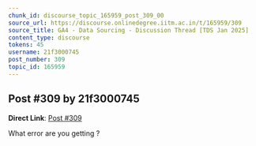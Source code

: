 ```yaml
---
chunk_id: discourse_topic_165959_post_309_00
source_url: https://discourse.onlinedegree.iitm.ac.in/t/165959/309
source_title: GA4 - Data Sourcing - Discussion Thread [TDS Jan 2025]
content_type: discourse
tokens: 45
username: 21f3000745
post_number: 309
topic_id: 165959
---
```


## Post #309 by 21f3000745

**Direct Link**: [Post #309](https://discourse.onlinedegree.iitm.ac.in/t/165959/309)

What error are you getting ?
